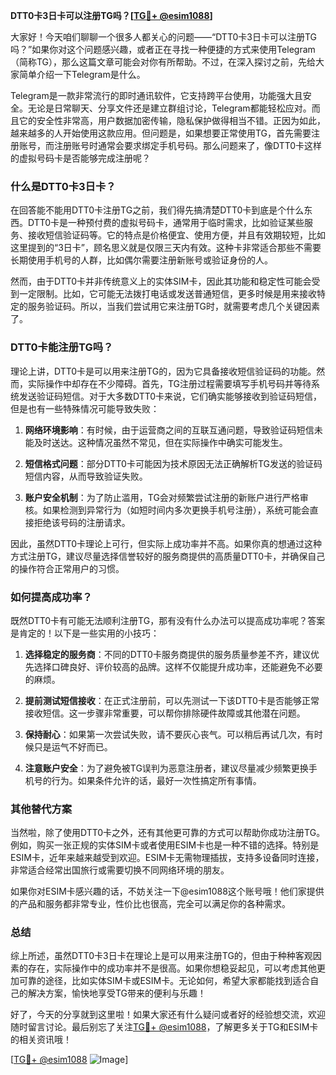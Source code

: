 **DTT0卡3日卡可以注册TG吗？[[TG💪+ @esim1088](https://t.me/s/esim1088)]**

大家好！今天咱们聊聊一个很多人都关心的问题——“DTT0卡3日卡可以注册TG吗？”如果你对这个问题感兴趣，或者正在寻找一种便捷的方式来使用Telegram（简称TG），那么这篇文章可能会对你有所帮助。不过，在深入探讨之前，先给大家简单介绍一下Telegram是什么。

Telegram是一款非常流行的即时通讯软件，它支持跨平台使用，功能强大且安全。无论是日常聊天、分享文件还是建立群组讨论，Telegram都能轻松应对。而且它的安全性非常高，用户数据加密传输，隐私保护做得相当不错。正因为如此，越来越多的人开始使用这款应用。但问题是，如果想要正常使用TG，首先需要注册账号，而注册账号时通常会要求绑定手机号码。那么问题来了，像DTT0卡这样的虚拟号码卡是否能够完成注册呢？

### 什么是DTT0卡3日卡？

在回答能不能用DTT0卡注册TG之前，我们得先搞清楚DTT0卡到底是个什么东西。DTT0卡是一种预付费的虚拟号码卡，通常用于临时需求，比如验证某些服务、接收短信验证码等。它的特点是价格便宜、使用方便，并且有效期较短，比如这里提到的“3日卡”，顾名思义就是仅限三天内有效。这种卡非常适合那些不需要长期使用手机号的人群，比如偶尔需要注册新账号或验证身份的人。

然而，由于DTT0卡并非传统意义上的实体SIM卡，因此其功能和稳定性可能会受到一定限制。比如，它可能无法拨打电话或发送普通短信，更多时候是用来接收特定的服务验证码。所以，当我们尝试用它来注册TG时，就需要考虑几个关键因素了。

### DTT0卡能注册TG吗？

理论上讲，DTT0卡是可以用来注册TG的，因为它具备接收短信验证码的功能。然而，实际操作中却存在不少障碍。首先，TG注册过程需要填写手机号码并等待系统发送验证码短信。对于大多数DTT0卡来说，它们确实能够接收到验证码短信，但是也有一些特殊情况可能导致失败：

1. **网络环境影响**：有时候，由于运营商之间的互联互通问题，导致验证码短信未能及时送达。这种情况虽然不常见，但在实际操作中确实可能发生。
   
2. **短信格式问题**：部分DTT0卡可能因为技术原因无法正确解析TG发送的验证码短信内容，从而导致验证失败。

3. **账户安全机制**：为了防止滥用，TG会对频繁尝试注册的新账户进行严格审核。如果检测到异常行为（如短时间内多次更换手机号注册），系统可能会直接拒绝该号码的注册请求。

因此，虽然DTT0卡理论上可行，但实际上成功率并不高。如果你真的想通过这种方式注册TG，建议尽量选择信誉较好的服务商提供的高质量DTT0卡，并确保自己的操作符合正常用户的习惯。

### 如何提高成功率？

既然DTT0卡有可能无法顺利注册TG，那有没有什么办法可以提高成功率呢？答案是肯定的！以下是一些实用的小技巧：

1. **选择稳定的服务商**：不同的DTT0卡服务商提供的服务质量参差不齐，建议优先选择口碑良好、评价较高的品牌。这样不仅能提升成功率，还能避免不必要的麻烦。

2. **提前测试短信接收**：在正式注册前，可以先测试一下该DTT0卡是否能够正常接收短信。这一步骤非常重要，可以帮你排除硬件故障或其他潜在问题。

3. **保持耐心**：如果第一次尝试失败，请不要灰心丧气。可以稍后再试几次，有时候只是运气不好而已。

4. **注意账户安全**：为了避免被TG误判为恶意注册者，建议尽量减少频繁更换手机号的行为。如果条件允许的话，最好一次性搞定所有事情。

### 其他替代方案

当然啦，除了使用DTT0卡之外，还有其他更可靠的方式可以帮助你成功注册TG。例如，购买一张正规的实体SIM卡或者使用ESIM卡也是一种不错的选择。特别是ESIM卡，近年来越来越受到欢迎。ESIM卡无需物理插拔，支持多设备同时连接，非常适合经常出国旅行或需要切换不同网络环境的朋友。

如果你对ESIM卡感兴趣的话，不妨关注一下@esim1088这个账号哦！他们家提供的产品和服务都非常专业，性价比也很高，完全可以满足你的各种需求。

### 总结

综上所述，虽然DTT0卡3日卡在理论上是可以用来注册TG的，但由于种种客观因素的存在，实际操作中的成功率并不是很高。如果你想稳妥起见，可以考虑其他更加可靠的途径，比如实体SIM卡或ESIM卡。无论如何，希望大家都能找到适合自己的解决方案，愉快地享受TG带来的便利与乐趣！

好了，今天的分享就到这里啦！如果大家还有什么疑问或者好的经验想交流，欢迎随时留言讨论。最后别忘了关注[TG💪+ @esim1088](https://t.me/s/esim1088)，了解更多关于TG和ESIM卡的相关资讯哦！

[[TG💪+ @esim1088](https://t.me/s/esim1088) ![Image](https://i.postimg.cc/4NQfJmqS/Snipaste-2025-05-13-00-14-12.png)]